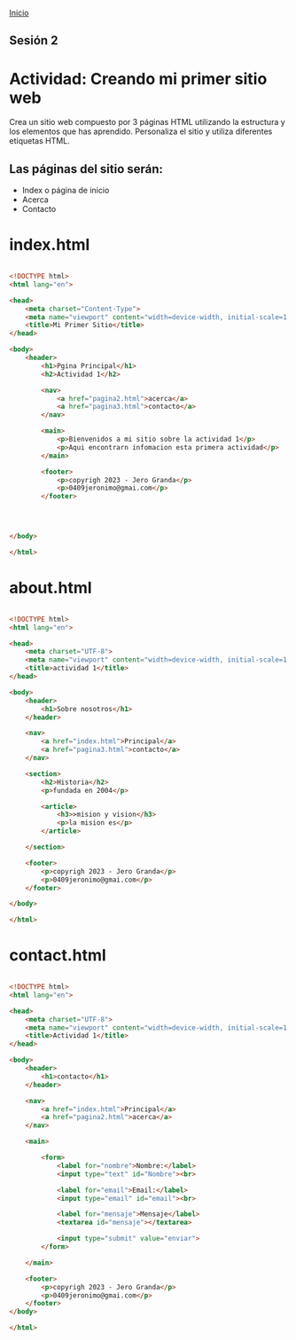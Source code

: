 <!-- No borrar o modificar -->
[Inicio](./index.md)

## Sesión 2


<!-- Su documentación aquí -->

# Actividad: Creando mi primer sitio web

Crea un sitio web compuesto por 3 páginas HTML utilizando la estructura y los elementos que has aprendido. Personaliza el sitio y utiliza diferentes etiquetas HTML.

## Las páginas del sitio serán:

* Index o página de inicio
* Acerca
* Contacto

# index.html

```html

<!DOCTYPE html>
<html lang="en">

<head>
    <meta charset="Content-Type">
    <meta name="viewport" content="width=device-width, initial-scale=1.0">
    <title>Mi Primer Sitio</title>
</head>

<body>
    <header>
        <h1>Pgina Principal</h1>
        <h2>Actividad 1</h2>

        <nav>
            <a href="pagina2.html">acerca</a>
            <a href="pagina3.html">contacto</a>
        </nav>

        <main>
            <p>Bienvenidos a mi sitio sobre la actividad 1</p>
            <p>Aqui encontrarn infomacion esta primera actividad</p>
        </main>

        <footer>
            <p>copyrigh 2023 - Jero Granda</p>
            <p>0409jeronimo@gmai.com</p>
        </footer>



        
</body>

</html>

```

# about.html


```html

<!DOCTYPE html>
<html lang="en">

<head>
    <meta charset="UTF-8">
    <meta name="viewport" content="width=device-width, initial-scale=1.0">
    <title>actividad 1</title>
</head>

<body>
    <header>
        <h1>Sobre nosotros</h1>
    </header>

    <nav>
        <a href="index.html">Principal</a>
        <a href="pagina3.html">contacto</a>
    </nav>

    <section>
        <h2>Historia</h2>
        <p>fundada en 2004</p>

        <article>
            <h3>>mision y vision</h3>
            <p>la mision es</p>
        </article>

    </section>

    <footer>
        <p>copyrigh 2023 - Jero Granda</p>
        <p>0409jeronimo@gmai.com</p>
    </footer>

</body>

</html>

```

# contact.html

```html

<!DOCTYPE html>
<html lang="en">

<head>
    <meta charset="UTF-8">
    <meta name="viewport" content="width=device-width, initial-scale=1.0">
    <title>Actividad 1</title>
</head>

<body>
    <header>
        <h1>contacto</h1>
    </header>

    <nav>
        <a href="index.html">Principal</a>
        <a href="pagina2.html">acerca</a>
    </nav>

    <main>

        <form>
            <label for="nombre">Nombre:</label>
            <input type="text" id="Nombre"><br>

            <label for="email">Email:</label>
            <input type="email" id="email"><br>

            <label for="mensaje">Mensaje</label>
            <textarea id="mensaje"></textarea>

            <input type="submit" value="enviar">
        </form>

    </main>

    <footer>
        <p>copyrigh 2023 - Jero Granda</p>
        <p>0409jeronimo@gmai.com</p>
    </footer>
</body>

</html>

```